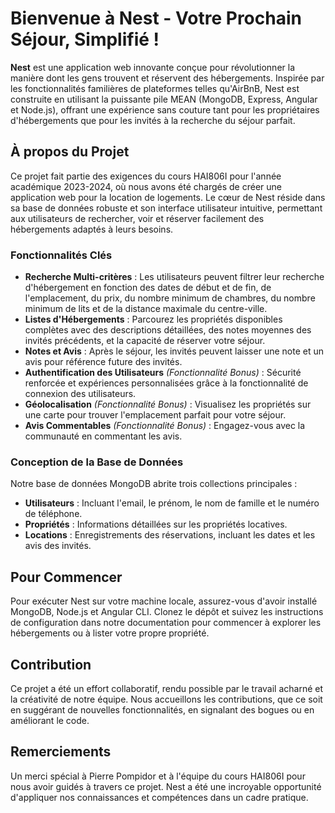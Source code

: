 # Bienvenue à Nest - Votre Prochain Séjour, Simplifié !

**Nest** est une application web innovante conçue pour révolutionner la manière dont les gens trouvent et réservent des hébergements. Inspirée par les fonctionnalités familières de plateformes telles qu'AirBnB, Nest est construite en utilisant la puissante pile MEAN (MongoDB, Express, Angular et Node.js), offrant une expérience sans couture tant pour les propriétaires d'hébergements que pour les invités à la recherche du séjour parfait.

## À propos du Projet

Ce projet fait partie des exigences du cours HAI806I pour l'année académique 2023-2024, où nous avons été chargés de créer une application web pour la location de logements. Le cœur de Nest réside dans sa base de données robuste et son interface utilisateur intuitive, permettant aux utilisateurs de rechercher, voir et réserver facilement des hébergements adaptés à leurs besoins.

### Fonctionnalités Clés

- **Recherche Multi-critères** : Les utilisateurs peuvent filtrer leur recherche d'hébergement en fonction des dates de début et de fin, de l'emplacement, du prix, du nombre minimum de chambres, du nombre minimum de lits et de la distance maximale du centre-ville.
- **Listes d'Hébergements** : Parcourez les propriétés disponibles complètes avec des descriptions détaillées, des notes moyennes des invités précédents, et la capacité de réserver votre séjour.
- **Notes et Avis** : Après le séjour, les invités peuvent laisser une note et un avis pour référence future des invités.
- **Authentification des Utilisateurs** *(Fonctionnalité Bonus)* : Sécurité renforcée et expériences personnalisées grâce à la fonctionnalité de connexion des utilisateurs.
- **Géolocalisation** *(Fonctionnalité Bonus)* : Visualisez les propriétés sur une carte pour trouver l'emplacement parfait pour votre séjour.
- **Avis Commentables** *(Fonctionnalité Bonus)* : Engagez-vous avec la communauté en commentant les avis.

### Conception de la Base de Données

Notre base de données MongoDB abrite trois collections principales :
- **Utilisateurs** : Incluant l'email, le prénom, le nom de famille et le numéro de téléphone.
- **Propriétés** : Informations détaillées sur les propriétés locatives.
- **Locations** : Enregistrements des réservations, incluant les dates et les avis des invités.

## Pour Commencer

Pour exécuter Nest sur votre machine locale, assurez-vous d'avoir installé MongoDB, Node.js et Angular CLI. Clonez le dépôt et suivez les instructions de configuration dans notre documentation pour commencer à explorer les hébergements ou à lister votre propre propriété.

## Contribution

Ce projet a été un effort collaboratif, rendu possible par le travail acharné et la créativité de notre équipe. Nous accueillons les contributions, que ce soit en suggérant de nouvelles fonctionnalités, en signalant des bogues ou en améliorant le code.

## Remerciements

Un merci spécial à Pierre Pompidor et à l'équipe du cours HAI806I pour nous avoir guidés à travers ce projet. Nest a été une incroyable opportunité d'appliquer nos connaissances et compétences dans un cadre pratique.